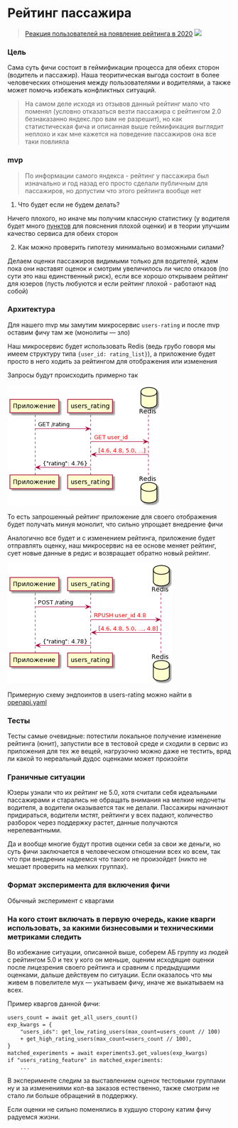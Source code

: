 
# Рейтинг пассажира


>[Реакция пользователей на появление рейтинга в 2020](https://habr.com/ru/post/490746/)
![](https://hsto.org/getpro/habr/post_images/000/a73/409/000a73409d8cf3b4baf5b6690439681b.png)

### Цель

Сама суть фичи состоит в геймификации процесса для обеих сторон (водитель и пассажир).
Наша теоритическая выгода состоит в более человеческих отношения между пользователями и водителями, а 
также может помочь избежать конфликтных ситуаций.

>На самом деле исходя из отзывов данный рейтинг мало что поменял 
> (условно отказаться везти пассажира с рейтингом 2.0 безнаказанно яндекс.про вам не разрешит),
>  но как статистическая фича и описанная выше геймификация выглядит неплохо и как мне кажется
> на поведение пассажиров она все таки повлияла

### mvp

>По информации самого яндекса - рейтинг у пассажира был изначально и год назад
>его просто сделали публичным для пассажиров, но допустим что этого рейтинга вообще нет

1) Что будет если не будем делать?

Ничего плохого, но иначе мы получим классную статистику 
(у водителя будет много [пунктов](https://hsto.org/getpro/habr/post_images/0cc/a0b/466/0cca0b46618a5e1f91a67996c73c58a1.png) для пояснения плохой оценки) и в теории
улучшим качество сервиса для обеих сторон

2) Как можно проверить гипотезу минимально возможными силами?

Делаем оценки пассажиров видимыми только для водителей, ждем пока они
наставят оценок и смотрим увеличилось ли число отказов 
(по сути это наш единственный риск), если все хорошо открываем рейтинг для юзеров
(пусть любуются и если рейтинг плохой - работают над собой)


### Архитектура

Для нашего mvp мы замутим микросервис `users-rating` и после mvp оставим фичу там же 
(монолиты — зло)

Наш микросервис будет использовать Redis (ведь грубо говоря мы имеем структуру типа `{user_id: rating_list}`), 
а приложение будет просто в него ходить за рейтингом для отображения или изменения

Запросы будут происходить примерно так

![](./assets/schema_api.png)

То есть запрошенный рейтинг приложение для своего отображения будет 
получать минуя монолит, что сильно упрощает внедрение фичи

Аналогично все будет и с изменением рейтинга, приложение будет отправлять оценку,
наш микросервис на ее основе меняет рейтинг, сует новые данные в редис и возвращает обратно новый рейтинг.

![](./assets/schema_api2.png)


Примерную схему эндпоинтов в users-rating можно найти в [openapi.yaml](./assets/openapi.yaml)


### Тесты

Тесты самые очевидные: потестили локальное получение изменение рейтинга (юнит), запустили все в тестовой среде и сходили
в сервис из приложения для тех же вещей, нагрузочно можно даже не тестить, вряд ли какой то нереальный дудос оценками может произойти

### Граничные ситуации

Юзеры узнали что их рейтинг не 5.0, хотя считали себя идеальными пассажирами и старались
не обращать внимания на мелкие недочеты водителя, а водители оказывается так не делали. Пассажиры начинают 
придираться, водители мстят, рейтинги у всех падают, количество разборок через поддержку растет, данные получаются нерелевантными.

Да и вообще многие будут против оценки себя за свои же деньги, но суть фичи заключается в человеческом отношении всех ко всем,
так что при внедрении надеемся что такого не произойдет (никто не мешает проверить на мелких группах).


### Формат эксперимента для включения фичи

Обычный эксперимент с кваргами

### На кого стоит включать в первую очередь, какие кварги использовать, за какими бизнесовыми и техническими метриками следить

Во избежание ситуации, описанной выше, соберем АБ группу из людей с рейтингом 5.0 и тех у кого он меньше,
оценим исходящие оценки после лицезрения своего рейтинга и сравним с предыдущими оценками, дальше действуем по ситуации.
Если оказалось что мы живем в повелителе мух — укатываем фичу, иначе же выкатываем на всех.


Пример кваргов данной фичи:

```python3
users_count = await get_all_users_count()
exp_kwargs = {
    "users_ids": get_low_rating_users(max_count=users_count // 100)
    + get_high_rating_users(max_count=users_count // 100),
}
matched_experiments = await experiments3.get_values(exp_kwargs)
if "users_rating_feature" in matched_experiments:
    ...

```


В эксперименте следим за выставлением оценок тестовыми группами ну и за 
изменениями кол-ва заказов естественно, также смотрим не стало ли больше обращений
в поддержку.

Если оценки не сильно поменялись в худшую сторону катим фичу радуемся жизни.

